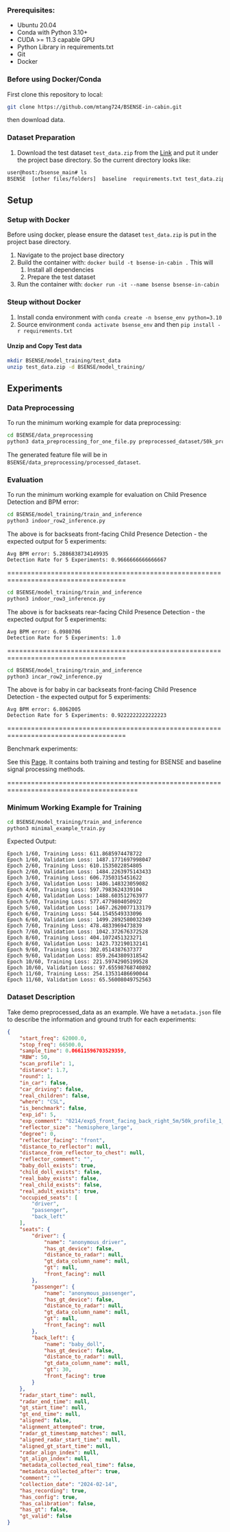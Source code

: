 ### Prerequisites:

- Ubuntu 20.04
- Conda with Python 3.10+
- CUDA >= 11.3 capable GPU
- Python Library in requirements.txt
- Git
- Docker

### Before using Docker/Conda

First clone this repository to local:

```bash
git clone https://github.com/mtang724/BSENSE-in-cabin.git
```

then download data.

### Dataset Preparation

1. Download the test dataset ```test_data.zip``` from the [Link](https://drive.google.com/drive/folders/1IKW6GsTIThGNduqU9UdGtTqJ7JAsQQ93?usp=sharing) and put it under the project base directory. So the current directory looks like:
```bash
user@host:/bsense_main# ls
BSENSE  [other files/folders]  baseline  requirements.txt test_data.zip
```

## Setup
### Setup with Docker

Before using docker, please ensure the dataset `test_data.zip` is put in the project base directory. 

1. Navigate to the project base directory
2. Build the container with: `docker build -t bsense-in-cabin .` This will
   1. Install all dependencies
   2. Prepare the test dataset
3. Run the container with: `docker run -it --name bsense bsense-in-cabin`

### Steup without Docker

1. Install conda environment with ```conda create -n bsense_env python=3.10```
2. Source environment ```conda activate bsense_env``` and then ```pip install -r requirements.txt```

#### Unzip and Copy Test data
```bash
mkdir BSENSE/model_training/test_data 
unzip test_data.zip -d BSENSE/model_training/
```
   
## Experiments
### Data Preprocessing

To run the minimum working example for data preprocessing:

```bash
cd BSENSE/data_preprocessing
python3 data_preprocessing_for_one_file.py preprocessed_dataset/50k_profile_1_distance1.7_gt_30_round_1
```

The generated feature file will be in ```BSENSE/data_preprocessing/processed_dataset```.

### Evaluation

To run the minimum working example for evaluation on Child Presence Detection and BPM error:

```bash
cd BSENSE/model_training/train_and_inference
python3 indoor_row2_inference.py
```

The above is for backseats front-facing Child Presence Detection - the expected output for 5 experiments:

```
Avg BPM error: 5.2886838734149935
Detection Rate for 5 Experiments: 0.9666666666666667
```

====================================================================================

```bash
cd BSENSE/model_training/train_and_inference
python3 indoor_row3_inference.py
```

The above is for backseats rear-facing Child Presence Detection - the expected output for 5 experiments:

```
Avg BPM error: 6.0980706
Detection Rate for 5 Experiments: 1.0
```

====================================================================================

```bash
cd BSENSE/model_training/train_and_inference
python3 incar_row2_inference.py
```

The above is for baby in car backseats front-facing Child Presence Detection - the expected output for 5 experiments:

```
Avg BPM error: 6.8062005
Detection Rate for 5 Experiments: 0.9222222222222223
```

====================================================================================

Benchmark experiments:

See this [Page](https://github.com/mtang724/BSENSE-in-cabin/tree/main/baseline). It contains both training and testing for BSENSE and baseline signal processing methods. 

=======================================================================================

### Minimum Working Example for Training

```bash
cd BSENSE/model_training/train_and_inference
python3 minimal_example_train.py
```

Expected Output:

```
Epoch 1/60, Training Loss: 611.8685974478722
Epoch 1/60, Validation Loss: 1487.1771697998047
Epoch 2/60, Training Loss: 610.1535022854805
Epoch 2/60, Validation Loss: 1484.2263975143433
Epoch 3/60, Training Loss: 606.7350315451622
Epoch 3/60, Validation Loss: 1486.148323059082
Epoch 4/60, Training Loss: 597.7983624339104
Epoch 4/60, Validation Loss: 1488.603512763977
Epoch 5/60, Training Loss: 577.4779804050922
Epoch 5/60, Validation Loss: 1467.2620077133179
Epoch 6/60, Training Loss: 544.1545549333096
Epoch 6/60, Validation Loss: 1499.2892580032349
Epoch 7/60, Training Loss: 478.4833969473839
Epoch 7/60, Validation Loss: 1042.372676372528
Epoch 8/60, Training Loss: 404.1072451323271
Epoch 8/60, Validation Loss: 1423.732190132141
Epoch 9/60, Training Loss: 302.0514387637377
Epoch 9/60, Validation Loss: 859.2643809318542
Epoch 10/60, Training Loss: 221.59742905199528
Epoch 10/60, Validation Loss: 97.65598768740892
Epoch 11/60, Training Loss: 254.13531486690044
Epoch 11/60, Validation Loss: 65.56008049752563
```



### Dataset Description

Take demo preprocessed_data as an example. We have a ```metadata.json``` file to describe the information and ground truth for each experiments:

```json
{
    "start_freq": 62000.0,
    "stop_freq": 66500.0,
    "sample_time": 0.06611596703529359,
    "RBW": 50,
    "scan_profile": 1,
    "distance": 1.7,
    "round": 1,
    "in_car": false,
    "car_driving": false,
    "real_children": false,
    "where": "CSL",
    "is_benchmark": false,
    "exp_id": 5,
    "exp_comment": "0214/exp5_front_facing_back_right_5m/50k_profile_1_distance1.7_gt_30_round_1",
    "reflector_size": "hemisphere_large",
    "degree": 0,
    "reflector_facing": "front",
    "distance_to_reflector": null,
    "distance_from_reflector_to_chest": null,
    "reflector_comment": "",
    "baby_doll_exists": true,
    "child_doll_exists": false,
    "real_baby_exists": false,
    "real_child_exists": false,
    "real_adult_exists": true,
    "occupied_seats": [
        "driver",
        "passenger",
        "back_left"
    ],
    "seats": {
        "driver": {
            "name": "anonymous_driver",
            "has_gt_device": false,
            "distance_to_radar": null,
            "gt_data_column_name": null,
            "gt": null,
            "front_facing": null
        },
        "passenger": {
            "name": "anonymous_passenger",
            "has_gt_device": false,
            "distance_to_radar": null,
            "gt_data_column_name": null,
            "gt": null,
            "front_facing": null
        },
        "back_left": {
            "name": "baby_doll",
            "has_gt_device": false,
            "distance_to_radar": null,
            "gt_data_column_name": null,
            "gt": 30,
            "front_facing": true
        }
    },
    "radar_start_time": null,
    "radar_end_time": null,
    "gt_start_time": null,
    "gt_end_time": null,
    "aligned": false,
    "alignment_attempted": true,
    "radar_gt_timestamp_matches": null,
    "aligned_radar_start_time": null,
    "aligned_gt_start_time": null,
    "radar_align_index": null,
    "gt_align_index": null,
    "metadata_collected_real_time": false,
    "metadata_collected_after": true,
    "comment": "",
    "collection_date": "2024-02-14",
    "has_recording": true,
    "has_config": true,
    "has_calibration": false,
    "has_gt": false,
    "gt_valid": false
}
```

